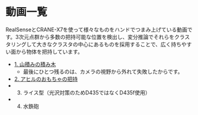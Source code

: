 # 動画一覧

RealSenseとCRANE-X7を使って様々なものをハンドでつまみ上げている動画です。3次元点群から多数の把持可能な位置を検出し、変分推論でそれらをクラスタリングして大きなクラスタの中心にあるものを採用することで、広く持ちやすい面から物体を把持しています。

- [1. 山積みの積み木](https://www.dropbox.com/scl/fi/qewh80ybjh2x2i91wjknk/edit_piled.mp4?rlkey=gc9qza3keqzspde6ps8c774uw&dl=0)
    - 最後にひとつ残るのは、カメラの視野から外れて失敗したからです。
- [2. アヒルのおもちゃの把持](https://www.dropbox.com/scl/fi/ckx5j5n1jldgj0h1iu4zz/edit_duck.mp4?rlkey=52fk4pd6dj86d9whwujizjpue&dl=0)
- 3. ライス型（光沢対策のためD435ではなくD435f使用）
- 4. 水鉄砲

